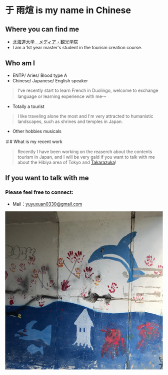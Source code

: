# 于  雨煊 is my name in Chinese

## Where you can find me
- [北海道大学　メディア・観光学院](https://www.imc.hokudai.ac.jp)
- I am a 1st year master's student in the tourism creation course.

## Who am I
- ENTP/ Aries/ Blood type A
- Chinese/ Japanese/ English speaker
> I've recently start to learn French in Duolingo, welcome to exchange language or learning experience with me～
- Totally a tourist
> I like traveling alone the most and I'm very attracted to humanistic landscapes, such as shrines and temples in Japan.
- Other hobbies
  musicals

＃# What is my recent work
>Recently I have been working on the reaserch about the contents tourism in Japan, and I will be very gald if you want to talk with me about the Hibiya area of Tokyo and [Takarazuka](https://kageki.hankyu.co.jp/)!

## If you want to talk with me
### Please feel free to connect:
- Mail：yuyuxuan0330@gmail.com


![alt 属性文本](IMG_7995_700x700.jpeg "照片")
